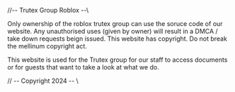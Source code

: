 //-- Trutex Group Roblox --\\

Only ownership of the roblox trutex group can use the soruce code of our website. Any unauthorised uses (given by owner) will result in a DMCA / take down requests beign issued.
This website has copyright. Do not break the mellinum copyright act. 

This website is used for the Trutex group for our staff to access documents or for guests that want to take a look at what we do.

// -- Copyright 2024 -- \\
